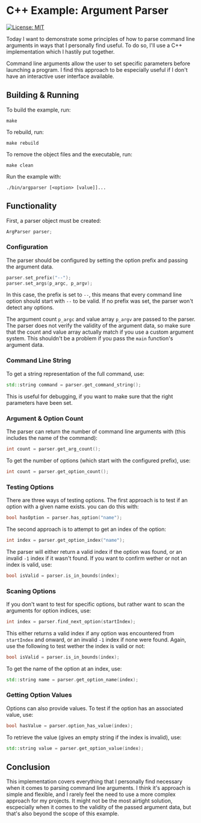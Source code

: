 # C++ Example: Argument Parser

[![License: MIT](https://img.shields.io/badge/License-MIT-yellow.svg)](https://opensource.org/licenses/MIT)

Today I want to demonstrate some principles of how to parse command line arguments in ways that I personally find useful. To do so, I'll use a C++ implementation which I hastily put together.

Command line arguments allow the user to set specific parameters before launching a program. I find this approach to be especially useful if I don't have an interactive user interface available.

## Building & Running

To build the example, run:

```
make
```

To rebuild, run:

```
make rebuild
```

To remove the object files and the executable, run:

```
make clean
```

Run the example with:

```
./bin/argparser [<option> [value]]...
```

## Functionality

First, a parser object must be created:

```C++
ArgParser parser;
```

### Configuration

The parser should be configured by setting the option prefix and passing the argument data.

```C++
parser.set_prefix("--");
parser.set_args(p_argc, p_argv);
```

In this case, the prefix is set to `--`, this means that every command line option should start with `--` to be valid. If no prefix was set, the parser won't detect any options.

The argument count `p_argc` and value array `p_argv` are passed to the parser. The parser does not verify the validity of the argument data, so make sure that the count and value array actually match if you use a custom argument system. This shouldn't be a problem if you pass the `main` function's argument data.

### Command Line String

To get a string representation of the full command, use:

```C++
std::string command = parser.get_command_string();
```

This is useful for debugging, if you want to make sure that the right parameters have been set.

### Argument & Option Count

The parser can return the number of command line arguments with (this includes the name of the command):

```C++
int count = parser.get_arg_count();
```

To get the number of options (which start with the configured prefix), use:

```C++
int count = parser.get_option_count();
```

### Testing Options

There are three ways of testing options. The first approach is to test if an option with a given name exists. you can do this with:

```C++
bool hasOption = parser.has_option("name");
```

The second approach is to attempt to get an index of the option:

```C++
int index = parser.get_option_index("name");
```

The parser will either return a valid index if the option was found, or an invalid `-1` index if it wasn't found. If you want to confirm wether or not an index is valid, use:

```C++
bool isValid = parser.is_in_bounds(index);
```

### Scaning Options

If you don't want to test for specific options, but rather want to scan the arguments for option indices, use:

```C++
int index = parser.find_next_option(startIndex);
```

This either returns a valid index if any option was encountered from `startIndex` and onward, or an invalid `-1` index if none were found. Again, use the following to test wether the index is valid or not:

```C++
bool isValid = parser.is_in_bounds(index);
```

To get the name of the option at an index, use:

```C++
std::string name = parser.get_option_name(index);
```

### Getting Option Values

Options can also provide values. To test if the option has an associated value, use:

```C++
bool hasValue = parser.option_has_value(index);
```

To retrieve the value (gives an empty string if the index is invalid), use:

```C++
std::string value = parser.get_option_value(index);
```

## Conclusion

This implementation covers everything that I personally find necessary when it comes to parsing command line arguments. I think it's approach is simple and flexible, and I rarely feel the need to use a more complex approach for my projects. It might not be the most airtight solution, escpecially when it comes to the validity of the passed argument data, but that's also beyond the scope of this example.